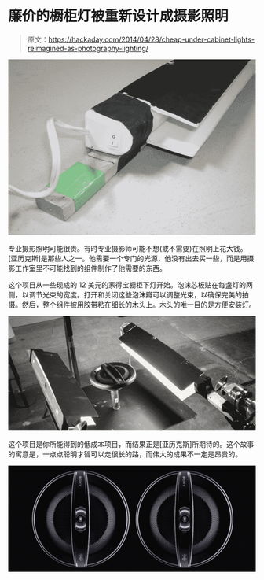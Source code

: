 # 廉价的橱柜灯被重新设计成摄影照明

> 原文：<https://hackaday.com/2014/04/28/cheap-under-cabinet-lights-reimagined-as-photography-lighting/>

![diy photography lights](img/92fe59ae60c9426fc1f7b900138aecd1.png)

专业摄影照明可能很贵。有时专业摄影师可能不想(或不需要)在照明上花大钱。[亚历克斯]是那些人之一。他需要一个专门的光源，他没有出去买一些，而是用摄影工作室里不可能找到的组件制作了他需要的东西。

这个项目从一些现成的 12 美元的家得宝橱柜下灯开始。泡沫芯板贴在每盏灯的两侧，以调节光束的宽度。打开和关闭这些泡沫瓣可以调整光束，以确保完美的拍摄。然后，整个组件被用胶带粘在细长的木头上。木头的唯一目的是方便安装灯。

![diy photography lights](img/7254ab65a407581da9abbde7dcde498c.png)

这个项目是你所能得到的低成本项目，而结果正是[亚历克斯]所期待的。这个故事的寓意是，一点点聪明才智可以走很长的路，而伟大的成果不一定是昂贵的。

![lights-3](img/2a1b5791485a9700d4736b713525e0f7.png)